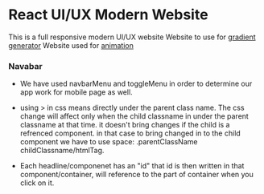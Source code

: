 # React UI/UX Modern Website

This is a full responsive modern UI/UX website
Website to use for [gradient generator](https://angrytools.com/gradient/)
Website used for [animation](https://animista.net/)

### Navabar

- We have used navbarMenu and toggleMenu in order to determine our app work for mobile page as well.
- using > in css means directly under the parent class name. The css change will affect only when the child classname in under the parent classname at that time. it doesn't bring changes if the child is a refrenced component. in that case to bring changed in to the child component we have to use space:
  .parentClassName childClassname/htmlTag.

- Each headline/componenet has an "id" that id is then written in that component/container, will reference to the part of container when you click on it.

